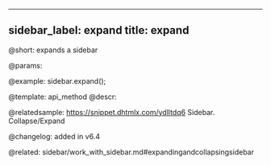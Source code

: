 
---
sidebar_label: expand
title: expand
---          

@short: expands a sidebar


@params:




@example:
sidebar.expand();


@template: api_method
@descr:


@relatedsample: https://snippet.dhtmlx.com/ydlltdq6	Sidebar. Collapse/Expand


@changelog: added in v6.4

@related: sidebar/work_with_sidebar.md#expandingandcollapsingsidebar
